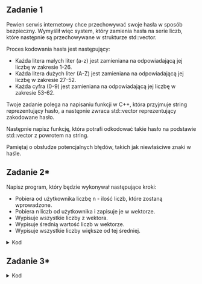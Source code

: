 ## Zadanie 1

Pewien serwis internetowy chce przechowywać swoje hasła w sposób bezpieczny. Wymyślił więc system, który zamienia hasła na serie liczb, które następnie są przechowywane w strukturze std::vector.

Proces kodowania hasła jest następujący:

- Każda litera małych liter (a-z) jest zamieniana na odpowiadającą jej liczbę w zakresie 1-26.
- Każda litera dużych liter (A-Z) jest zamieniana na odpowiadającą jej liczbę w zakresie 27-52.
- Każda cyfra (0-9) jest zamieniana na odpowiadającą jej liczbę w zakresie 53-62.

Twoje zadanie polega na napisaniu funkcji w C++, która przyjmuje string reprezentujący hasło, a następnie zwraca std::vector<int> reprezentujący zakodowane hasło. 
  
  Następnie napisz funkcję, która potrafi odkodować takie hasło na podstawie std::vector<int> z powrotem na string. 
  
  Pamiętaj o obsłudze potencjalnych błędów, takich jak niewłaściwe znaki w haśle.

## Zadanie 2*
Napisz program, który będzie wykonywał następujące kroki:

- Pobiera od użytkownika liczbę n - ilość liczb, które zostaną wprowadzone.
- Pobiera n liczb od użytkownika i zapisuje je w wektorze.
- Wypisuje wszystkie liczby z wektora.
- Wypisuje średnią wartość liczb w wektorze.
- Wypisuje wszystkie liczby większe od tej średniej.

<details>
  <summary>Kod</summary>

```cpp
#include <iostream>
#include <vector>

int main() {
    int n;
    std::vector<int> liczby;

    // 1. Pobranie ilości liczb
    std::cout << "Podaj ilosc liczb: ";
    std::cin >> n;

    // 2. Pobranie liczb od użytkownika
    std::cout << "Podaj " << n << " liczb:" << std::endl;
    for (int i = 0; i < n; ++i) {
        int liczba;
        std::cin >> liczba;
        liczby.push_back(liczba);
    }

    // 3. Wypisanie liczb z wektora
    std::cout << "Wprowadzone liczby: ";
    for (int liczba : liczby) {
        std::cout << liczba << " ";
    }
    std::cout << std::endl;

    // 4. Obliczenie i wypisanie średniej wartości
    double suma = 0.0;
    for (int liczba : liczby) {
        suma += liczba;
    }
    double srednia = suma / n;
    std::cout << "Srednia wartosc: " << srednia << std::endl;

    // 5. Wypisanie liczb większych od średniej
    std::cout << "Liczby wieksze od sredniej: ";
    for (int liczba : liczby) {
        if (liczba > srednia) {
            std::cout << liczba << " ";
        }
    }
    std::cout << std::endl;

    return 0;
}

```
</details>

## Zadanie 3*

<details>
  <summary>Kod</summary>
  
```cpp
#include <iostream>
#include <vector>  
```
</details>


  
